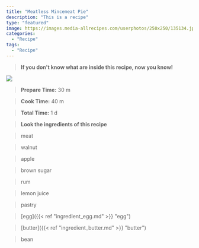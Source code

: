 ```yaml
---
title: "Meatless Mincemeat Pie"
description: "This is a recipe"
type: "featured"
image: https://images.media-allrecipes.com/userphotos/250x250/135134.jpg
categories: 
  - "Recipe"
tags: 
  - "Recipe"
---
```



>**If you don't know what are inside this recipe, now you know!**

![](../images/Recipes-Banner.jpg)
> **Prepare Time:** 30 m


> **Cook Time:** 40 m


> **Total Time:** 1 d

> **Look the ingredients of this recipe**

> meat

> walnut

> apple

> brown sugar

> rum

> lemon juice

> pastry

> [egg]({{< ref "ingredient_egg.md" >}} "egg")

> [butter]({{< ref "ingredient_butter.md" >}} "butter")

> bean

